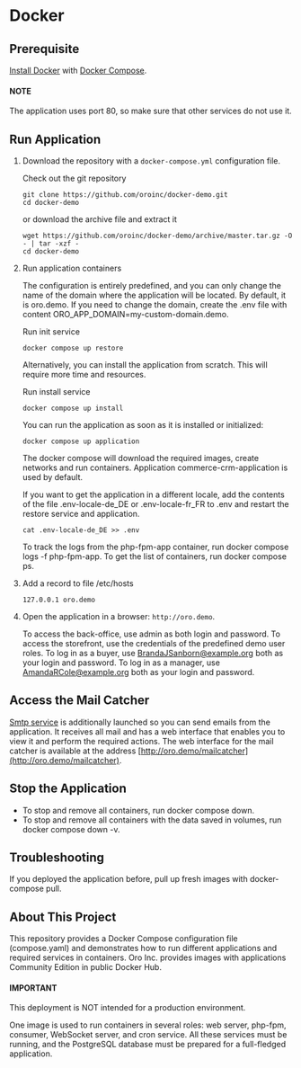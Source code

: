 <a id="demo-environment-docker"></a>

# Docker

## Prerequisite

<a href="https://docs.docker.com/engine/install/" target="_blank">Install Docker</a> with <a href="https://docs.docker.com/compose/install" target="_blank">Docker Compose</a>.

#### NOTE
The application uses port 80, so make sure that other services do not use it.

## Run Application

1. Download the repository with a `docker-compose.yml` configuration file.

   Check out the git repository
   ```none
   git clone https://github.com/oroinc/docker-demo.git
   cd docker-demo
   ```

   or download the archive file and extract it
   ```none
   wget https://github.com/oroinc/docker-demo/archive/master.tar.gz -O - | tar -xzf -
   cd docker-demo
   ```
2. Run application containers

   The configuration is entirely predefined, and you can only change the name of the domain where the application will be located.
   By default, it is oro.demo. If you need to change the domain, create the .env file with content ORO_APP_DOMAIN=my-custom-domain.demo.

   Run init service
   ```none
   docker compose up restore
   ```

   Alternatively, you can install the application from scratch. This will require more time and resources.

   Run install service
   ```none
   docker compose up install
   ```

   You can run the application as soon as it is installed or initialized:
   ```none
   docker compose up application
   ```

   The docker compose will download the required images, create networks and run containers. Application commerce-crm-application is used by default.

   If you want to get the application in a different locale, add the contents of the file .env-locale-de_DE or .env-locale-fr_FR to .env and restart the restore service and application.
   ```none
   cat .env-locale-de_DE >> .env
   ```

   To track the logs from the php-fpm-app container, run docker compose logs -f php-fpm-app. To get the list of containers, run docker compose ps.
3. Add a record to file /etc/hosts
   ```none
   127.0.0.1 oro.demo
   ```
4. Open the application in a browser: `http://oro.demo`.

   To access the back-office, use admin as both login and password. To access the storefront, use the credentials of the predefined demo user roles. To log in as a buyer, use BrandaJSanborn@example.org both as your login and password. To log in as a manager, use AmandaRCole@example.org both as your login and password.

## Access the Mail Catcher

<a href="https://github.com/mailhog/MailHog" target="_blank">Smtp service</a> is additionally launched so you can send emails from the application. It receives all mail and has a web interface that enables you to view it and perform the required actions. The web interface for the mail catcher is available at the address [http://oro.demo/mailcatcher](http://oro.demo/mailcatcher).

## Stop the Application

- To stop and remove all containers, run docker compose down.
- To stop and remove all containers with the data saved in volumes, run docker compose down -v.

## Troubleshooting

If you deployed the application before, pull up fresh images with docker-compose pull.

## About This Project

This repository provides a Docker Compose configuration file (compose.yaml) and demonstrates how to run different applications and required services in containers. Oro Inc. provides images with applications Community Edition in public Docker Hub.

#### IMPORTANT
This deployment is NOT intended for a production environment.

One image is used to run containers in several roles: web server, php-fpm, consumer, WebSocket server, and cron service.
All these services must be running, and the PostgreSQL database must be prepared for a full-fledged application.

<!-- Frontend -->
